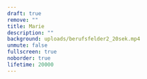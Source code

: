 ```yaml
---
draft: true
remove: ""
title: Marie
description: ""
background: uploads/berufsfelder2_20sek.mp4
unmute: false
fullscreen: true
noborder: true
lifetime: 20000
---
```

